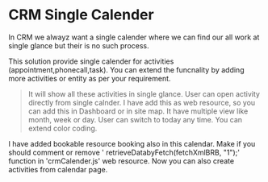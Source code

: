 # CRM Single Calender 
In CRM we alwayz want a single calender where we can find our all work at single glance but 
their is no such process.

This solution provide single calender for  activities (appointment,phonecall,task).
You can extend the funcnality by adding more activities or entity as per your requirement. 
>It will show all these activities in single glance.
>User can open activity directly from single calnder.
>I have add this as web resource, so you can add this in Dashboard or in site map.
>It have multiple view like month, week or day.
>User can switch to today any time.
>You can extend color coding.

I have added bookable resource booking also in this calendar. 
Make if you should comment or remove ' retrieveDatabyFetch(fetchXmlBRB, "1");' function in
'crmCalender.js' web resource.
Now you can also create activities from calendar page.
